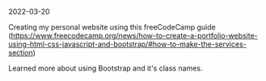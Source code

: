 2022-03-20

Creating my personal website using this freeCodeCamp guide (https://www.freecodecamp.org/news/how-to-create-a-portfolio-website-using-html-css-javascript-and-bootstrap/#how-to-make-the-services-section)

Learned more about using Bootstrap and it's class names. 